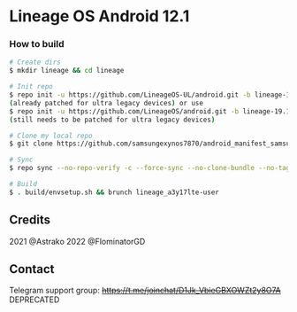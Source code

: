 # Lineage OS Android 12.1

### How to build ###

```bash
# Create dirs
$ mkdir lineage && cd lineage

# Init repo
$ repo init -u https://github.com/LineageOS-UL/android.git -b lineage-19.1 --git-lfs
(already patched for ultra legacy devices) or use
$ repo init -u https://github.com/LineageOS/android.git -b lineage-19.1 --git-lfs
(still needs to be patched for ultra legacy devices)

# Clone my local repo
$ git clone https://github.com/samsungexynos7870/android_manifest_samsung_a3y17lte.git -b lineage-19.1-oss_bsp-vndk .repo/local_manifests

# Sync
$ repo sync --no-repo-verify -c --force-sync --no-clone-bundle --no-tags --optimized-fetch --prune -j`nproc` -v

# Build
$ . build/envsetup.sh && brunch lineage_a3y17lte-user
```

## Credits
2021 @Astrako 2022 @FlominatorGD

## Contact
Telegram support group: <s>https://t.me/joinchat/D1Jk_VbieGBXOWZt2y8O7A</s> DEPRECATED
